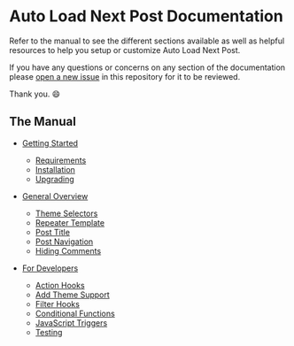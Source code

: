 # Auto Load Next Post Documentation

Refer to the manual to see the different sections available as well as helpful resources to help you setup or customize Auto Load Next Post.

If you have any questions or concerns on any section of the documentation please [open a new issue](https://github.com/autoloadnextpost/alnp-documentation/issues/new) in this repository for it to be reviewed.

Thank you. 😄

## The Manual

* [Getting Started](https://github.com/autoloadnextpost/alnp-documentation/blob/master/en_US/getting-started.md)

  * [Requirements](https://github.com/autoloadnextpost/alnp-documentation/blob/master/en_US/requirements.md#requirements)
  * [Installation](https://github.com/autoloadnextpost/alnp-documentation/blob/master/en_US/installation.md#installation)
  * [Upgrading](https://github.com/autoloadnextpost/alnp-documentation/blob/master/en_US/upgrading.md#upgrading-from-old-to-new)

* [General Overview](https://github.com/autoloadnextpost/alnp-documentation/blob/master/en_US/general-overview.md#general-overview)

  * [Theme Selectors](https://github.com/autoloadnextpost/alnp-documentation/blob/master/en_US/theme-selectors.md#theme-selectors)
  * [Repeater Template](https://github.com/autoloadnextpost/alnp-documentation/blob/master/en_US/repeater-template.md#repeater-template)
  * [Post Title](https://github.com/autoloadnextpost/alnp-documentation/blob/master/en_US/post-title.md#post-title)
  * [Post Navigation](https://github.com/autoloadnextpost/alnp-documentation/blob/master/en_US/post-navigation.md#post-navigation)
  * [Hiding Comments](https://github.com/autoloadnextpost/alnp-documentation/blob/master/en_US/hiding-comments.md#hide-comments)

* [For Developers](https://github.com/autoloadnextpost/alnp-documentation/blob/master/en_US/for-developers.md#for-developers)

  * [Action Hooks](https://github.com/autoloadnextpost/alnp-documentation/blob/master/en_US/action-hooks.md#action-hooks)
  * [Add Theme Support](https://github.com/autoloadnextpost/alnp-documentation/blob/master/en_US/add-theme-support.md#add-theme-support)
  * [Filter Hooks](https://github.com/autoloadnextpost/alnp-documentation/blob/master/en_US/filter-hooks.md#filter-hooks)
  * [Conditional Functions](https://github.com/autoloadnextpost/alnp-documentation/blob/master/en_US/conditional-functions.md)
  * [JavaScript Triggers](https://github.com/autoloadnextpost/alnp-documentation/blob/master/en_US/javascript-triggers.md#javascript-triggers)
  * [Testing](https://github.com/autoloadnextpost/alnp-documentation/blob/master/en_US/testing.md#testing)
